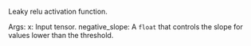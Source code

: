 Leaky relu activation function.

Args:
    x: Input tensor.
    negative_slope: A `float` that controls the slope
        for values lower than the threshold.
